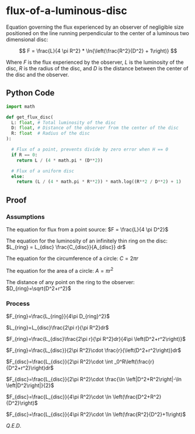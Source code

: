 # flux-of-a-luminous-disc
Equation governing the flux experienced by an observer of negligible size positioned on the line running perpendicular to the center of a luminous two dimensional disc:

$$ F = \frac{L}{4 \pi R^2} * \ln{\left(\frac{R^2}{D^2} + 1\right)} $$

Where $F$ is the flux experienced by the observer, $L$ is the luminosity of the disc, $R$ is the radius of the disc, and $D$ is the distance between the center of the disc and the observer.

## Python Code

```python
import math

def get_flux_disc(
  L: float, # Total luminosity of the disc
  D: float, # Distance of the observer from the center of the disc
  R: float  # Radius of the disc
):

  # Flux of a point, prevents divide by zero error when H == 0
  if R == 0:
    return L / (4 * math.pi * (D**2))

  # Flux of a uniform disc
  else:
    return (L / (4 * math.pi * R**2)) * math.log((R**2 / D**2) + 1)
```

## Proof

### Assumptions

The equation for flux from a point source:
$F = \frac{L}{4 \pi D^2}$

The equation for the luminosity of an infinitely thin ring on the disc:
$L_{ring} = L_{disc} \frac{C_{disc}}{A_{disc}} dr$

The equation for the circumference of a circle:
$C = 2\pi r$

The equation for the area of a circle:
$A=\pi r^2$

The distance of any point on the ring to the observer:
$D_{ring}=\sqrt{D^2+r^2}$

### Process

$F_{ring}=\frac{L_{ring}}{4\pi D_{ring}^2}$

$L_{ring}=L_{disc}\frac{2\pi r}{\pi R^2}dr$

$F_{ring}=\frac{L_{disc}\frac{2\pi r}{\pi R^2}dr}{4\pi \left(D^2+r^2\right)}$

$F_{ring}=\frac{L_{disc}}{2\pi R^2}\cdot \frac{r}{\left(D^2+r^2\right)}dr$

$F_{disc}=\frac{L_{disc}}{2\pi R^2}\cdot \int _0^R\left(\frac{r}{D^2+r^2}\right)dr$

$F_{disc}=\frac{L_{disc}}{2\pi R^2}\cdot \frac{\ln \left|D^2+R^2\right|-\ln \left|D^2\right|}{2}$

$F_{disc}=\frac{L_{disc}}{4\pi R^2}\cdot \ln \left(\frac{D^2+R^2}{D^2}\right)$

$F_{disc}=\frac{L_{disc}}{4\pi R^2}\cdot \ln \left(\frac{R^2}{D^2}+1\right)$

$Q.E.D.$
